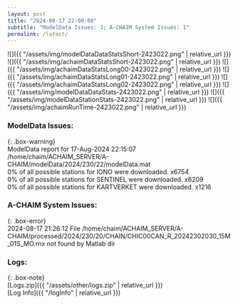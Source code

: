 ```yaml
---
layout: post
title: "2024-08-17 22:00:00"
subtitle: "ModelData Issues: 3; A-CHAIM System Issues: 1"
permalink: /latest/
---
```


![]({{ "/assets/img/modelDataDataStatsShort-2423022.png" | relative_url }})
![]({{ "/assets/img/achaimDataStatsShort-2423022.png" | relative_url }})
![]({{ "/assets/img/achaimDataStatsLong00-2423022.png" | relative_url }})
![]({{ "/assets/img/achaimDataStatsLong01-2423022.png" | relative_url }})
![]({{ "/assets/img/achaimDataStatsLong02-2423022.png" | relative_url }})
![]({{ "/assets/img/modelDataDataStats-2423022.png" | relative_url }})
![]({{ "/assets/img/modelDataStationStats-2423022.png" | relative_url }})
![]({{ "/assets/img/achaimRunTime-2423022.png" | relative_url }})


### ModelData Issues:  
  
{: .box-warning}  
 ModelData report for 17-Aug-2024 22:15:07   
 /home/chaim/ACHAIM_SERVER/A-CHAIM/modelData/2024/230/22/modelData.mat   
 0% of all possible stations for IONO were downloaded. x6754   
 0% of all possible stations for SENTINEL were downloaded. x6209   
 0% of all possible stations for KARTVERKET were downloaded. x1216   
  
### A-CHAIM System Issues:  
  
{: .box-error}  
2024-08-17 21:26:12 File /home/chaim/ACHAIM_SERVER/A-CHAIM/processed/2024/230/20/CHAIN/CHIC00CAN_R_20242302030_15M_01S_MO.rnx not found by Matlab dir  

### Logs:  
  
{: .box-note}  
[Logs.zip]({{ "/assets/other/logs.zip" | relative_url }})  
[Log Info]({{ "/logInfo" | relative_url }})  
